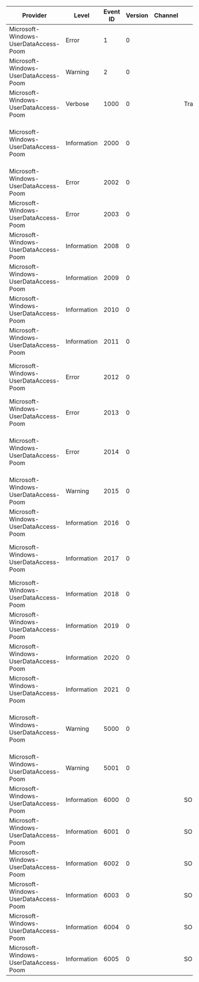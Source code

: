 Provider                               |  Level        |  Event ID  |  Version  |  Channel  |  Task                                 |  Opcode  |  Keyword           |  Message
---------------------------------------|---------------|------------|-----------|-----------|---------------------------------------|----------|--------------------|----------------------------------------------------------------------------------------------------------------------------------
Microsoft-Windows-UserDataAccess-Poom  |  Error        |  1         |  0        |           |                                       |          |  Error             |  Error: {P1_HResult} Location: {P2_String} Line Number: {P3_UInt32}
Microsoft-Windows-UserDataAccess-Poom  |  Warning      |  2         |  0        |           |                                       |          |                    |  Error Propagated: {P1_HResult} Location: {P2_String} Line Number: {P3_UInt32}
Microsoft-Windows-UserDataAccess-Poom  |  Verbose      |  1000      |  0        |           |  Trace                                |          |  Debug             |
Microsoft-Windows-UserDataAccess-Poom  |  Information  |  2000      |  0        |           |                                       |          |  POOM_Appointment  |  ScheduleExternalNotify: CeRunAppAtTime executed, Process: {Prop_Process_UnicodeString} GetLastError: {Prop_ErrorCode}
Microsoft-Windows-UserDataAccess-Poom  |  Error        |  2002      |  0        |           |                                       |          |  POOM              |  SetProperty failed for property = {Prop_Handle}, Flag = {Prop_HRESULT}, Error = {Prop_UINT}
Microsoft-Windows-UserDataAccess-Poom  |  Error        |  2003      |  0        |           |                                       |          |  POOM              |  Validate failed for property = {Prop_Handle}, Error = {Prop_HRESULT}
Microsoft-Windows-UserDataAccess-Poom  |  Information  |  2008      |  0        |           |                                       |          |  POOM              |
Microsoft-Windows-UserDataAccess-Poom  |  Information  |  2009      |  0        |           |                                       |          |  POOM              |  POOM AggregateCache is being backed up to file, size is {Prop_UInt32} bytes.
Microsoft-Windows-UserDataAccess-Poom  |  Information  |  2010      |  0        |           |                                       |          |  POOM              |  POOM Store being deleted id = {Prop_UInt32}.
Microsoft-Windows-UserDataAccess-Poom  |  Information  |  2011      |  0        |           |                                       |          |  POOM              |  POOM Folder being deleted type = {Prop_Handle}, store = {Prop_HRESULT}, id = {Prop_UINT}.
Microsoft-Windows-UserDataAccess-Poom  |  Error        |  2012      |  0        |           |                                       |          |  POOM              |  CALSTORE setting global object id with size = {Prop_Handle}, store = {Prop_HRESULT}, id = {Prop_UINT}.
Microsoft-Windows-UserDataAccess-Poom  |  Error        |  2013      |  0        |           |                                       |          |  POOM              |  CALSTORE creating appointment with no GlobjId enumtype = {Prop_UInt32}.
Microsoft-Windows-UserDataAccess-Poom  |  Error        |  2014      |  0        |           |                                       |          |  POOM              |  CALSTORE getting global object id with size = {Prop_HexInt1}, found = {Prop_Bool}, store = {Prop_HexInt2}, id = {Prop_HexInt3}.
Microsoft-Windows-UserDataAccess-Poom  |  Warning      |  2015      |  0        |           |                                       |          |  POOM              |
Microsoft-Windows-UserDataAccess-Poom  |  Information  |  2016      |  0        |           |                                       |          |  POOM              |  Aggregate Get Picture Path, ContactId: {P1_UInt32} Path: {P2_String} PropId: {P3_UInt32}
Microsoft-Windows-UserDataAccess-Poom  |  Information  |  2017      |  0        |           |                                       |          |  POOM              |  Contact Set Picture, ContactId: {P1_UInt32} Path: {P2_String} PropId: {P3_UInt32} Type: {P4_UInt32}
Microsoft-Windows-UserDataAccess-Poom  |  Information  |  2018      |  0        |           |                                       |          |  POOM              |  Contact Set Picture Stream, ContactId: {Prop_UInt32} PropId {Prop_Hex_UInt32}
Microsoft-Windows-UserDataAccess-Poom  |  Information  |  2019      |  0        |           |                                       |          |  POOM              |  Fill String prop out of memory, PropId: {P1_HexInt} Original Val: {P2_UnicodeString}, New Val: {P3_UnicodeString}
Microsoft-Windows-UserDataAccess-Poom  |  Information  |  2020      |  0        |           |                                       |          |  POOM              |  POOM AggregateCache Get Generation Value {Prop_UInt32}
Microsoft-Windows-UserDataAccess-Poom  |  Information  |  2021      |  0        |           |                                       |          |  POOM              |  POOM AggregateCache Set Generation Value {Prop_UInt32}
Microsoft-Windows-UserDataAccess-Poom  |  Warning      |  5000      |  0        |           |                                       |          |  POOM              |  Critical Section {Prop_CriticalSection_Name} was held for {Prop_TimeHeld} milliseconds. Release Function: {Prop_ReleaseFunction}
Microsoft-Windows-UserDataAccess-Poom  |  Warning      |  5001      |  0        |           |                                       |          |  POOM              |  {Prop_UInt32}: Function Ptr: {Prop_Hex_UInt32}
Microsoft-Windows-UserDataAccess-Poom  |  Information  |  6000      |  0        |           |  SODA_ActivitySnapshot                |  Start   |  Performance       |  Snapshot generation started for: {{P1_UInt32}.{P2_UInt32}.{P3_UInt32}}
Microsoft-Windows-UserDataAccess-Poom  |  Information  |  6001      |  0        |           |  SODA_ActivitySnapshot                |  Stop    |  Performance       |  Snapshot generation completed for: {{P1_UInt32}.{P2_UInt32}.{P3_UInt32}}
Microsoft-Windows-UserDataAccess-Poom  |  Information  |  6002      |  0        |           |  SODA_ActivitySnapshot_AggregateFeed  |  Start   |  Performance       |  Snapshot generation started for: {{P1_UInt32}.{P2_UInt32}.{P3_UInt32}}
Microsoft-Windows-UserDataAccess-Poom  |  Information  |  6003      |  0        |           |  SODA_ActivitySnapshot_AggregateFeed  |  Stop    |  Performance       |  Snapshot generation completed for: {{P1_UInt32}.{P2_UInt32}.{P3_UInt32}}
Microsoft-Windows-UserDataAccess-Poom  |  Information  |  6004      |  0        |           |  SODA_ActivitySnapshot_MergeFeed      |  Start   |  Performance       |
Microsoft-Windows-UserDataAccess-Poom  |  Information  |  6005      |  0        |           |  SODA_ActivitySnapshot_MergeFeed      |  Stop    |  Performance       |